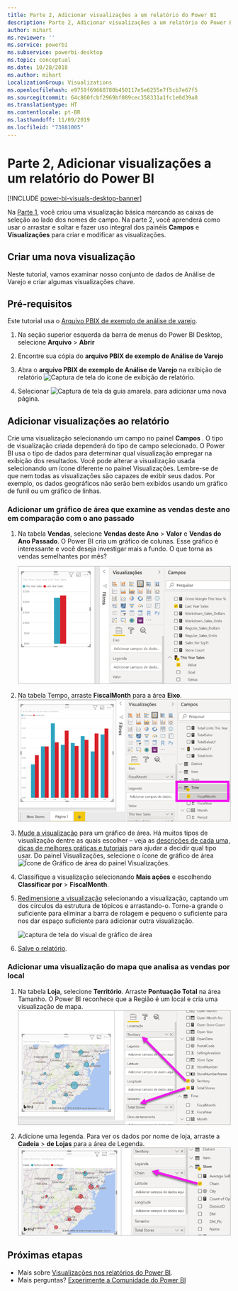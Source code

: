 ```yaml
---
title: Parte 2, Adicionar visualizações a um relatório do Power BI
description: Parte 2, Adicionar visualizações a um relatório do Power BI
author: mihart
ms.reviewer: ''
ms.service: powerbi
ms.subservice: powerbi-desktop
ms.topic: conceptual
ms.date: 10/28/2018
ms.author: mihart
LocalizationGroup: Visualizations
ms.openlocfilehash: e9759f69668780b450117e5e6255e7f5cb7e67f5
ms.sourcegitcommit: 64c860fcbf2969bf089cec358331a1fc1e0d39a8
ms.translationtype: HT
ms.contentlocale: pt-BR
ms.lasthandoff: 11/09/2019
ms.locfileid: "73881005"
---
```

# <a name="part-2-add-visualizations-to-a-power-bi-report"></a>Parte 2, Adicionar visualizações a um relatório do Power BI

[!INCLUDE [power-bi-visuals-desktop-banner](../includes/power-bi-visuals-desktop-banner.md)]

Na [Parte 1](power-bi-report-add-visualizations-i.md), você criou uma visualização básica marcando as caixas de seleção ao lado dos nomes de campo.  Na parte 2, você aprenderá como usar o arrastar e soltar e fazer uso integral dos painéis **Campos** e **Visualizações** para criar e modificar as visualizações.


## <a name="create-a-new-visualization"></a>Criar uma nova visualização
Neste tutorial, vamos examinar nosso conjunto de dados de Análise de Varejo e criar algumas visualizações chave.

## <a name="prerequisites"></a>Pré-requisitos

Este tutorial usa o [Arquivo PBIX de exemplo de análise de varejo](https://download.microsoft.com/download/9/6/D/96DDC2FF-2568-491D-AAFA-AFDD6F763AE3/Retail%20Analysis%20Sample%20PBIX.pbix).

1. Na seção superior esquerda da barra de menus do Power BI Desktop, selecione **Arquivo** > **Abrir**
   
2. Encontre sua cópia do **arquivo PBIX de exemplo de Análise de Varejo**

1. Abra o **arquivo PBIX de exemplo de Análise de Varejo** na exibição de relatório ![Captura de tela do ícone de exibição de relatório](media/power-bi-visualization-kpi/power-bi-report-view.png).

1. Selecionar ![Captura de tela da guia amarela.](media/power-bi-visualization-kpi/power-bi-yellow-tab.png) para adicionar uma nova página.

## <a name="add-visualizations-to-the-report"></a>Adicionar visualizações ao relatório

Crie uma visualização selecionando um campo no painel **Campos** . O tipo de visualização criada dependerá do tipo de campo selecionado. O Power BI usa o tipo de dados para determinar qual visualização empregar na exibição dos resultados. Você pode alterar a visualização usada selecionando um ícone diferente no painel Visualizações. Lembre-se de que nem todas as visualizações são capazes de exibir seus dados. Por exemplo, os dados geográficos não serão bem exibidos usando um gráfico de funil ou um gráfico de linhas. 


### <a name="add-an-area-chart-that-looks-at-this-years-sales-compared-to-last-year"></a>Adicionar um gráfico de área que examine as vendas deste ano em comparação com o ano passado

1. Na tabela **Vendas**, selecione **Vendas deste Ano** > **Valor** e **Vendas do Ano Passado**. O Power BI cria um gráfico de colunas.  Esse gráfico é interessante e você deseja investigar mais a fundo. O que torna as vendas semelhantes por mês?  
   
   ![Captura de tela mostrando um gráfico de colunas](media/power-bi-report-add-visualizations-ii/power-bi-start.png)

2. Na tabela Tempo, arraste **FiscalMonth** para a área **Eixo**.  
   ![Captura de tela mostrando o gráfico de colunas tendo o FiscalMonth como eixo](media/power-bi-report-add-visualizations-ii/power-bi-fiscalmonth.png)

3. [Mude a visualização](power-bi-report-change-visualization-type.md) para um gráfico de área.  Há muitos tipos de visualização dentre as quais escolher – veja as [descrições de cada uma, dicas de melhores práticas e tutoriais](power-bi-visualization-types-for-reports-and-q-and-a.md) para ajudar a decidir qual tipo usar. Do painel Visualizações, selecione o ícone de gráfico de área ![Ícone de Gráfico de área do painel Visualizações](media/power-bi-report-add-visualizations-ii/power-bi-area-chart.png).

4. Classifique a visualização selecionando **Mais ações** e escolhendo **Classificar por** >  **FiscalMonth**.

5. [Redimensione a visualização](power-bi-visualization-move-and-resize.md) selecionando a visualização, captando um dos círculos da estrutura de tópicos e arrastando-o. Torne-a grande o suficiente para eliminar a barra de rolagem e pequeno o suficiente para nos dar espaço suficiente para adicionar outra visualização.
   
   ![captura de tela do visual de gráfico de área](media/power-bi-report-add-visualizations-ii/pbi_part2_7b.png)
6. [Salve o relatório](../service-report-save.md).

### <a name="add-a-map-visualization-that-looks-at-sales-by-location"></a>Adicionar uma visualização do mapa que analisa as vendas por local

1. Na tabela **Loja**, selecione **Território**. Arraste **Pontuação Total** na área Tamanho. O Power BI reconhece que a Região é um local e cria uma visualização de mapa.  
   ![Gráfico da área](media/power-bi-report-add-visualizations-ii/power-bi-map1.png)

2. Adicione uma legenda.  Para ver os dados por nome de loja, arraste a **Cadeia** > **de Lojas** para a área de Legenda.  
   ![tela de relatório com uma seta da Cadeia na lista de campos para a Cadeia no bucket de Legenda](media/power-bi-report-add-visualizations-ii/power-bi-chain.png)

## <a name="next-steps"></a>Próximas etapas
* Mais sobre [Visualizações nos relatórios do Power BI](power-bi-report-visualizations.md).  
* Mais perguntas? [Experimente a Comunidade do Power BI](https://community.powerbi.com/)

